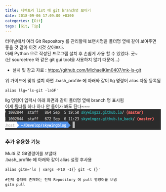 ```yaml
---
title: 디렉토리 list 에 git branch명 보이기
date: 2018-09-06 17:09:00 +0300
categories: [Git]
tags: [Git, Tip]
---
```


터미널에서 여러 Git Repository 를 관리할때 브랜치명을 폴더명 옆에 같이 보여주면 좋을 것 같아 이것 저것 찾아보다.  
아래 Python 으로 작성된 프로그램 설치 후 손쉽게 사용 할 수 있었다. 굿~  
(난 sourcetree 와 같은 git gui tool을 사용하지 않기 때문에...)

- 설치 및 참고 자료 : https://github.com/MichaelKim0407/mk-ls-git

위 가이드에 맞춰 설치 하면 .bash_profile 에 아래와 같이 llg 명령어 alias 자동 등록됨
```shell
alias llg='ls-git -laGF'
```
llg 명령어 입력시 아래 화면과 같이 폴더명 옆에 branch 명 표시됨  
이제 폴더를 하나 하나 안 들어가 봐도 된다~~~
![](/assets/images/git-multi-llg.png)


### 추가 유용한 기능
Multi 로 Git명령어를 보낼때  
.bash_profile 에 아래와 같이 alias 설정 후사용
```shell
alias gitm='ls | xargs -P10 -I{} git -C {}'

#전체 폴더에 존재하는 전체 Repository 에 pull 명령어를 보냄
gitm pull
```
